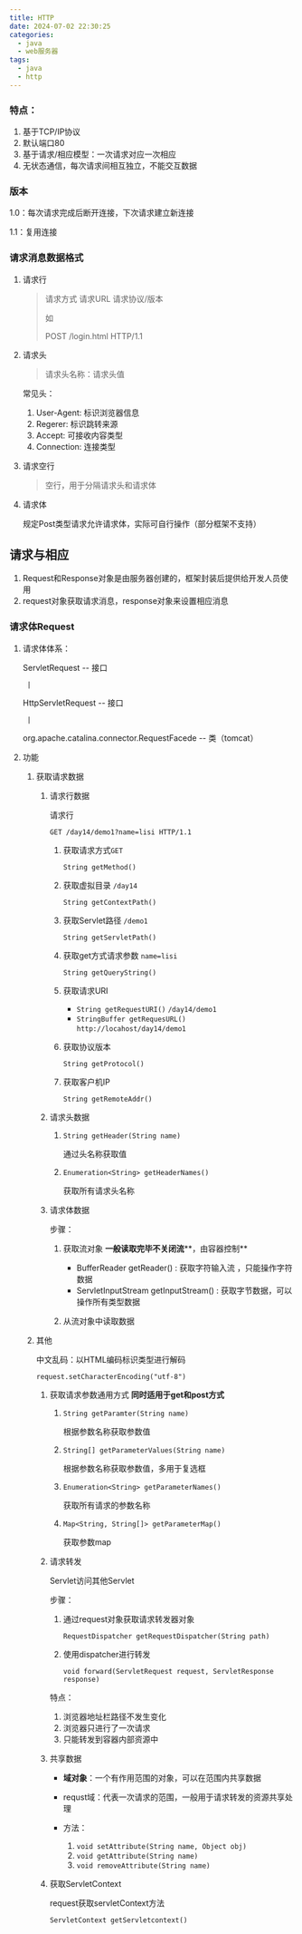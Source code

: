 ```yaml
---
title: HTTP
date: 2024-07-02 22:30:25
categories:
  - java
  - web服务器
tags:
  - java
  - http
---
```

### 特点：

1. 基于TCP/IP协议
2. 默认端口80
3. 基于请求/相应模型：一次请求对应一次相应
4. 无状态通信，每次请求间相互独立，不能交互数据

### 版本

1.0：每次请求完成后断开连接，下次请求建立新连接

1.1：复用连接


### 请求消息数据格式

1. 请求行

   > 请求方式    请求URL   请求协议/版本
   >
   > 如
   >
   > POST /login.html HTTP/1.1
>
2. 请求头

   > 请求头名称：请求头值
   >

   常见头：

    1. User-Agent: 标识浏览器信息
    2. Regerer: 标识跳转来源
    3. Accept: 可接收内容类型
    4. Connection: 连接类型
3. 请求空行

   > 空行，用于分隔请求头和请求体
>
4. 请求体

   规定Post类型请求允许请求体，实际可自行操作（部分框架不支持）


## 请求与相应

1. Request和Response对象是由服务器创建的，框架封装后提供给开发人员使用
2. request对象获取请求消息，response对象来设置相应消息

### 请求体Request

1. 请求体体系：

   ServletRequest    -- 接口

        |

   HttpServletRequest -- 接口

        |

   org.apache.catalina.connector.RequestFacede  -- 类（tomcat）
2. 功能

    1. 获取请求数据

        1. 请求行数据

           请求行

           `GET /day14/demo1?name=lisi HTTP/1.1`

            1. 获取请求方式`GET`

               `String getMethod()`
            2. 获取虚拟目录 `/day14`

               `String getContextPath()`
            3. 获取Servlet路径 `/demo1`

               `String getServletPath()`
            4. 获取get方式请求参数 `name=lisi`

               `String getQueryString()`
            5. 获取请求URI

                * `String getRequestURI()`  `/day14/demo1`
                * `StringBuffer getRequesURL()`  `http://locahost/day14/demo1`
            6. 获取协议版本

               `String getProtocol()`
            7. 获取客户机IP

               `String getRemoteAddr()`
        2. 请求头数据

            1. `String getHeader(String name) `

               通过头名称获取值
            2. `Enumeration<String> getHeaderNames()`

               获取所有请求头名称
        3. 请求体数据

           步骤：

            1. 获取流对象   **一般读取完毕不关闭流****，由容器控制**

                * BufferReader getReader() : 获取字符输入流 ，只能操作字符数据
                * ServletInputStream getInputStream() : 获取字节数据，可以操作所有类型数据
            2. 从流对象中读取数据
    2. 其他

       中文乱码：以HTML编码标识类型进行解码

       `request.setCharacterEncoding("utf-8")`

        1. 获取请求参数通用方式   **同时适用于get和post方式**

            1. `String getParamter(String name)`

               根据参数名称获取参数值
            2. `String[] getParameterValues(String name)`

               根据参数名称获取参数值，多用于复选框
            3. `Enumeration<String> getParameterNames()`

               获取所有请求的参数名称
            4. `Map<String, String[]> getParameterMap()`

               获取参数map
        2. 请求转发

           Servlet访问其他Servlet

           步骤：

            1. 通过request对象获取请求转发器对象

               `RequestDispatcher getRequestDispatcher(String path)`
            2. 使用dispatcher进行转发

               `void forward(ServletRequest request, ServletResponse response)`

           特点：

            1. 浏览器地址栏路径不发生变化
            2. 浏览器只进行了一次请求
            3. 只能转发到容器内部资源中
        3. 共享数据

            * **域对象**：一个有作用范围的对象，可以在范围内共享数据
            * requst域：代表一次请求的范围，一般用于请求转发的资源共享处理
            * 方法：

                1. `void setAttribute(String name, Object obj)`
                2. `void getAttribute(String name)`
                3. `void removeAttribute(String name)`
        4. 获取ServletContext

           request获取servletContext方法

           `ServletContext getServletcontext()`
